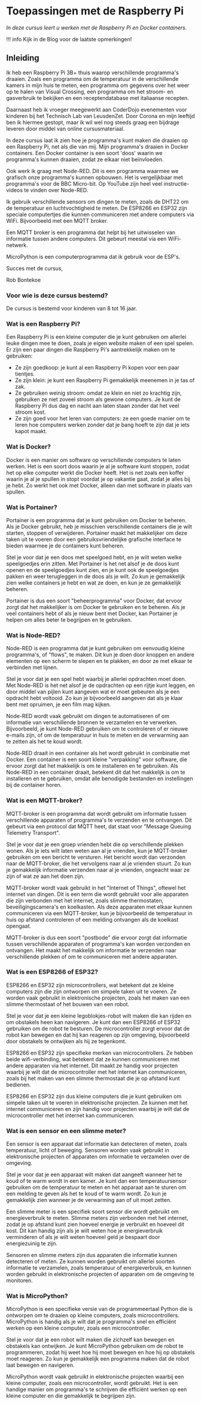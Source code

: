 # Toepassingen met de Raspberry Pi

*In deze cursus leert u werken met de Raspberry Pi en Docker containers.*

!!! info
    Kijk in de Blog voor de laatste opmerkingen!

## Inleiding

Ik heb een Raspberry Pi 3B+ thuis waarop verschillende programma's draaien. Zoals een programma om de temperatuur in de verschillende kamers in mijn huis te meten, een programma om gegevens over het weer op te halen van Visual Crossing, een programma om het stroom- en gasverbruik te bekijken en een receptendatabase met italiaanse recepten.

Daarnaast heb ik vroeger meegewerkt aan CoderDojo evenementen voor kinderen bij het Technisch Lab van LeusdenZet. Door Corona en mijn leeftijd ben ik hiermee gestopt, maar ik wil wel nog steeds graag een bijdrage leveren door middel van online cursusmateriaal.

In deze cursus laat ik zien hoe je programma's kunt maken die draaien op een Raspberry Pi, net als die van mij. Mijn programma's draaien in Docker containers. Een Docker container is een soort 'doos' waarin we programma's kunnen draaien, zodat ze elkaar niet beïnvloeden.

Ook werk ik graag met Node-RED. Dit is een programma waarmee we grafisch onze programma's kunnen opbouwen. Het is vergelijkbaar met programma's voor de BBC Micro-bit. Op YouTube zijn heel veel instructie-videos te vinden over Node-RED.

Ik gebruik verschillende sensors om dingen te meten, zoals de DHT22 om de temperatuur en luchtvochtigheid te meten. De ESP8266 en ESP32 zijn speciale computertjes die kunnen communiceren met andere computers via WiFi. Bijvoorbeeld met een MQTT broker.

Een MQTT broker is een programma dat helpt bij het uitwisselen van informatie tussen andere computers. Dit gebeurt meestal via een WiFi-netwerk.

MicroPython is een computerprogramma dat ik gebruik voor de ESP's.

Succes met de cursus,

Rob Bontekoe

### Voor wie is deze cursus bestemd?

De cursus is bestemd voor kinderen van 8 tot 16 jaar.

### Wat is een Raspberry Pi?

Een Raspberry Pi is een kleine computer die je kunt gebruiken om allerlei leuke dingen mee te doen, zoals je eigen website maken of een spel spelen. Er zijn een paar dingen die Raspberry Pi's aantrekkelijk maken om te gebruiken:
- Ze zijn goedkoop: je kunt al een Raspberry Pi kopen voor een paar tientjes.
- Ze zijn klein: je kunt een Raspberry Pi gemakkelijk meenemen in je tas of zak.
- Ze gebruiken weinig stroom: omdat ze klein en niet zo krachtig zijn, gebruiken ze niet zoveel stroom als gewone computers. Je kunt de Raspberry Pi dus dag en nacht aan laten staan zonder dat het veel stroom kost.
- Ze zijn goed voor het leren van computers: ze een goede manier om te leren hoe computers werken zonder dat je bang hoeft te zijn dat je iets kapot maakt.

### Wat is Docker?

Docker is een manier om software op verschillende computers te laten werken. Het is een soort doos waarin je al je software kunt stoppen, zodat het op elke computer werkt die Docker heeft. Het is net zoals een koffer waarin je al je spullen in stopt voordat je op vakantie gaat, zodat je alles bij je hebt. Zo werkt het ook met Docker, alleen dan met software in plaats van spullen.

### Wat is Portainer?

Portainer is een programma dat je kunt gebruiken om Docker te beheren. Als je Docker gebruikt, heb je misschien verschillende containers die je wilt starten, stoppen of verwijderen. Portainer maakt het makkelijker om deze taken uit te voeren door een gebruiksvriendelijke grafische interface te bieden waarmee je de containers kunt beheren.

Stel je voor dat je een doos met speelgoed hebt, en je wilt weten welke speelgoedjes erin zitten. Met Portainer is het net alsof je de doos kunt openen en de speelgoedjes kunt zien, en je kunt ook de speelgoedjes pakken en weer terugleggen in de doos als je wilt. Zo kun je gemakkelijk zien welke containers je hebt en wat ze doen, en kun je ze gemakkelijk beheren.

Portainer is dus een soort "beheerprogramma" voor Docker, dat ervoor zorgt dat het makkelijker is om Docker te gebruiken en te beheren. Als je veel containers hebt of als je nieuw bent met Docker, kan Portainer je helpen om alles beter te begrijpen en te gebruiken.

### Wat is Node-RED?

Node-RED is een programma dat je kunt gebruiken om eenvoudig kleine programma's, of "flows", te maken. Dit kun je doen door knoppen en andere elementen op een scherm te slepen en te plakken, en door ze met elkaar te verbinden met lijnen.

Stel je voor dat je een spel hebt waarbij je allerlei opdrachten moet doen. Met Node-RED is het net alsof je de opdrachten op een rijtje kunt leggen, en door middel van pijlen kunt aangeven wat er moet gebeuren als je een opdracht hebt voltooid. Zo kun je bijvoorbeeld aangeven dat als je klaar bent met opruimen, je een film mag kijken.

Node-RED wordt vaak gebruikt om dingen te automatiseren of om informatie van verschillende bronnen te verzamelen en te verwerken. Bijvoorbeeld, je kunt Node-RED gebruiken om te controleren of er nieuwe e-mails zijn, of om de temperatuur in huis te meten en de verwarming aan te zetten als het te koud wordt.

Node-RED draait in een container als het wordt gebruikt in combinatie met Docker. Een container is een soort kleine "verpakking" voor software, die ervoor zorgt dat het makkelijk is om te installeren en te gebruiken. Als Node-RED in een container draait, betekent dit dat het makkelijk is om te installeren en te gebruiken, omdat alle benodigde bestanden en instellingen bij de container horen.

### Wat is een MQTT-broker?

MQTT-broker is een programma dat wordt gebruikt om informatie tussen verschillende apparaten of programma's te verzenden en te ontvangen. Dit gebeurt via een protocol dat MQTT heet, dat staat voor "Message Queuing Telemetry Transport".

Stel je voor dat je een groep vrienden hebt die op verschillende plekken wonen. Als je iets wilt laten weten aan al je vrienden, kun je MQTT-broker gebruiken om een bericht te versturen. Het bericht wordt dan verzonden naar de MQTT-broker, die het vervolgens naar al je vrienden stuurt. Zo kun je gemakkelijk informatie verzenden naar al je vrienden, ongeacht waar ze zijn of wat ze aan het doen zijn.

MQTT-broker wordt vaak gebruikt in het "Internet of Things", oftewel het internet van dingen. Dit is een term die wordt gebruikt voor alle apparaten die zijn verbonden met het internet, zoals slimme thermostaten, beveiligingscamera's en koelkasten. Als deze apparaten met elkaar kunnen communiceren via een MQTT-broker, kun je bijvoorbeeld de temperatuur in huis op afstand controleren of een melding ontvangen als de koelkast opengaat.

MQTT-broker is dus een soort "postbode" die ervoor zorgt dat informatie tussen verschillende apparaten of programma's kan worden verzonden en ontvangen. Het maakt het makkelijk om informatie te verzenden naar verschillende plekken of om te communiceren met andere apparaten.

### Wat is een ESP8266 of ESP32?

ESP8266 en ESP32 zijn microcontrollers, wat betekent dat ze kleine computers zijn die zijn ontworpen om simpele taken uit te voeren. Ze worden vaak gebruikt in elektronische projecten, zoals het maken van een slimme thermostaat of het bouwen van een robot.

Stel je voor dat je een kleine legoblokjes-robot wilt maken die kan rijden en om obstakels heen kan navigeren. Je kunt dan een ESP8266 of ESP32 gebruiken om de robot te besturen. De microcontroller zorgt ervoor dat de robot kan bewegen en dat hij kan reageren op zijn omgeving, bijvoorbeeld door obstakels te ontwijken als hij ze tegenkomt.

ESP8266 en ESP32 zijn specifieke merken van microcontrollers. Ze hebben beide wifi-verbinding, wat betekent dat ze kunnen communiceren met andere apparaten via het internet. Dit maakt ze handig voor projecten waarbij je wilt dat de microcontroller met het internet kan communiceren, zoals bij het maken van een slimme thermostaat die je op afstand kunt bedienen.

ESP8266 en ESP32 zijn dus kleine computers die je kunt gebruiken om simpele taken uit te voeren in elektronische projecten. Ze kunnen met het internet communiceren en zijn handig voor projecten waarbij je wilt dat de microcontroller met het internet kan communiceren.

### Wat is een sensor en een slimme meter?

Een sensor is een apparaat dat informatie kan detecteren of meten, zoals temperatuur, licht of beweging. Sensoren worden vaak gebruikt in elektronische projecten of apparaten om informatie te verzamelen over de omgeving.

Stel je voor dat je een apparaat wilt maken dat aangeeft wanneer het te koud of te warm wordt in een kamer. Je kunt dan een temperatuursensor gebruiken om de temperatuur te meten en het apparaat aan te sturen om een melding te geven als het te koud of te warm wordt. Zo kun je gemakkelijk zien wanneer je de verwarming aan of uit moet zetten.

Een slimme meter is een specifiek soort sensor die wordt gebruikt om energieverbruik te meten. Slimme meters zijn verbonden met het internet, zodat je op afstand kunt zien hoeveel energie je verbruikt en hoeveel dit kost. Dit kan handig zijn als je wilt weten hoe je energieverbruik verminderen of als je wilt weten hoeveel geld je bespaart door energiezuinig te zijn.

Sensoren en slimme meters zijn dus apparaten die informatie kunnen detecteren of meten. Ze kunnen worden gebruikt om allerlei soorten informatie te verzamelen, zoals temperatuur of energieverbruik, en kunnen worden gebruikt in elektronische projecten of apparaten om de omgeving te monitoren.

### Wat is MicroPython?

MicroPython is een specifieke versie van de programmeertaal Python die is ontworpen om te draaien op kleine computers, zoals microcontrollers. MicroPython is handig als je wilt dat je programma's snel en efficiënt werken op een kleine computer, zoals een microcontroller.

Stel je voor dat je een robot wilt maken die zichzelf kan bewegen en obstakels kan ontwijken. Je kunt MicroPython gebruiken om de robot te programmeren, zodat hij weet hoe hij moet bewegen en hoe hij op obstakels moet reageren. Zo kun je gemakkelijk een programma maken dat de robot laat bewegen en navigeren.

MicroPython wordt vaak gebruikt in elektronische projecten waarbij een kleine computer, zoals een microcontroller, wordt gebruikt. Het is een handige manier om programma's te schrijven die efficiënt werken op een kleine computer en die gemakkelijk te begrijpen zijn.
